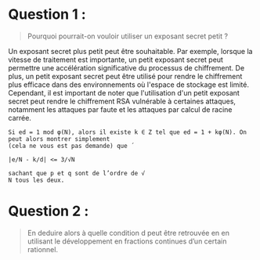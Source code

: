 # Question 1 : 
> Pourquoi pourrait-on vouloir utiliser un exposant secret petit ?

Un exposant secret plus petit peut être souhaitable. 
Par exemple, lorsque la vitesse de traitement est importante, un petit exposant secret peut permettre une accélération significative du processus de chiffrement.
De plus, un petit exposant secret peut être utilisé pour rendre le chiffrement plus efficace dans des environnements où l'espace de stockage est limité.
Cependant, il est important de noter que l'utilisation d'un petit exposant secret peut rendre le chiffrement RSA vulnérable à certaines attaques, notamment les attaques par faute et les attaques par calcul de racine carrée.

```
Si ed = 1 mod φ(N), alors il existe k ∈ Z tel que ed = 1 + kφ(N). On peut alors montrer simplement
(cela ne vous est pas demande) que ´

|e/N - k/d| <= 3/√N

sachant que p et q sont de l’ordre de √
N tous les deux.
```

# Question 2 : 
> En deduire alors à quelle condition d peut être retrouvée en en utilisant le développement en fractions
continues d’un certain rationnel.



